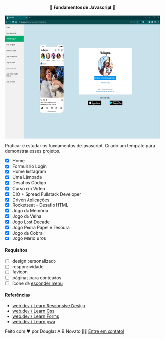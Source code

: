 <h4 align="center"> 
	🚧 Fundamentos de Javascript 🚀
</h4>

<p align="center" style="display: flex; align-items: flex-start; justify-content: center;">
  <img alt="versão 1 do projeto" title="#Fundamentos-de-Javascript" src="./.github/menu-responsive.jpg" height="400px">
</p>  

Praticar e estudar os fundamentos de javascript.
Criado um template para demonstrar esses projetos.

- [x] Home
- [x] Formulário Login
- [x] Home Instagram
- [x] Uma Lâmpada
- [x] Desafios Código
- [x] Curso em Vídeo
- [x] DIO + Spread Fullstack Developer
- [x] Driven Aplicações
- [x] Rocketseat - Desafio HTML
- [x] Jogo da Memória
- [x] Jogo da Velha
- [x] Jogo Lost Decade
- [x] Jogo Pedra Papel e Tesoura
- [x] Jogo da Cobra 
- [x] Jogo Mario Bros

#### Requisitos

- [ ] design personalizado
- [ ] responsividade
- [ ] favicon
- [ ] páginas para conteúdos
- [ ] ícone de [esconder menu](https://www.w3schools.com/howto/tryit.asp?filename=tryhow_js_responsive_navbar_dropdown)

#### Referências 
- [web.dev / Learn Responsive Design](https://web.dev/learn/design/)
- [web.dev / Learn Css](https://web.dev/learn/css/)
- [web.dev / Learn Forms](https://web.dev/learn/forms/)
- [web.dev / Learn pwa](https://web.dev/learn/pwa/)

Feito com ❤️ por Douglas A B Novato 👋🏽 [Entre em contato!](https://www.linkedin.com/in/douglasabnovato/)
